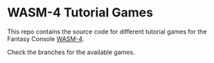 # WASM-4 Tutorial Games

This repo contains the source code for different tutorial games for the Fantasy Console [WASM-4](https://wasm4.org/).

Check the branches for the available games.

